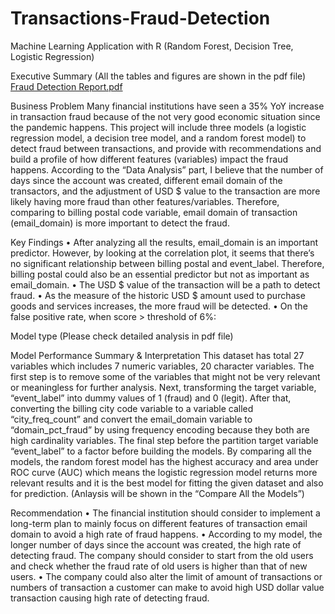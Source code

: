 # Transactions-Fraud-Detection
Machine Learning Application with R (Random Forest, Decision Tree, Logistic Regression)

Executive Summary (All the tables and figures are shown in the pdf file)
[Fraud Detection Report.pdf](https://github.com/EvanaZhang/Transactions-Fraud-Detection/files/9805107/Fraud.Detection.Report.pdf)


Business Problem
Many financial institutions have seen a 35% YoY increase in transaction fraud because of the not very good economic situation since the pandemic happens. This project will include three models (a logistic regression model, a decision tree model, and a random forest model) to detect fraud between transactions, and provide with recommendations and build a profile of how different features (variables) impact the fraud happens.
According to the “Data Analysis” part, I believe that the number of days since the account was created, different email domain of the transactors, and the adjustment of USD $ value to the transaction are more likely having more fraud than other features/variables. Therefore, comparing to billing postal code variable, email domain of transaction (email_domain) is more important to detect the fraud.


Key Findings
• After analyzing all the results, email_domain is an important predictor. However, by looking at the correlation plot, it seems that there’s no significant relationship between billing postal and event_label. Therefore, billing postal could also be an essential predictor but not as important as email_domain.
• The USD $ value of the transaction will be a path to detect fraud.
• As the measure of the historic USD $ amount used to purchase goods and services increases, the more fraud will be detected. 
• On the false positive rate, when score > threshold of 6%:

Model type
(Please check detailed analysis in pdf file)

Model Performance Summary & Interpretation
This dataset has total 27 variables which includes 7 numeric variables, 20 character variables. The first step is to remove some of the variables that might not be very relevant or meaningless for further analysis. Next, transforming the target variable, “event_label” into dummy values of 1 (fraud) and 0 (legit). After that, converting the billing city code variable to a variable called “city_freq_count” and convert the email_domain variable to “domain_pct_fraud” by using frequency encoding because they both are high cardinality variables.
The final step before the partition target variable “event_label” to a factor before building the models. By comparing all the models, the random forest model has the highest accuracy and area under ROC curve (AUC)
which means the logistic regression model returns more relevant results and it is the best model for fitting the given dataset and also for prediction. (Anlaysis will be shown in the “Compare All the Models”)


Recommendation
• The financial institution should consider to implement a long-term plan to mainly focus on different features of transaction email domain to avoid a high rate of fraud happens.
• According to my model, the longer number of days since the account was created, the high rate of detecting fraud. The company should consider to start from the old users and check whether the fraud rate of old users is higher than that of new users.
• The company could also alter the limit of amount of transactions or numbers of transaction a customer can make to avoid high USD dollar value transaction causing high rate of detecting fraud.


